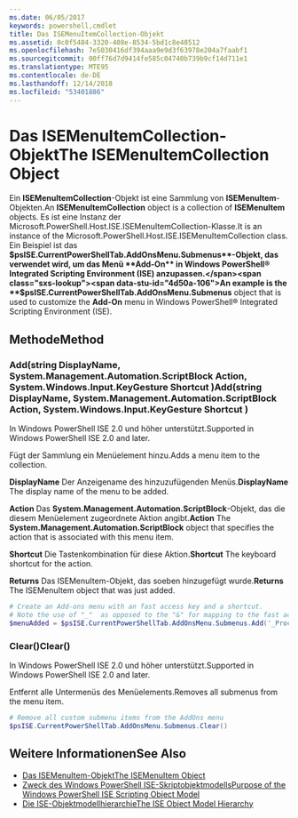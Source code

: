 ```yaml
---
ms.date: 06/05/2017
keywords: powershell,cmdlet
title: Das ISEMenuItemCollection-Objekt
ms.assetid: 0c0f5484-3320-408e-8534-5bd1c8e48512
ms.openlocfilehash: 7e5030416df394aaa9e9d3f63978e204a7faabf1
ms.sourcegitcommit: 00ff76d7d9414fe585c04740b739b9cf14d711e1
ms.translationtype: MTE95
ms.contentlocale: de-DE
ms.lasthandoff: 12/14/2018
ms.locfileid: "53401886"
---
```

# <a name="the-isemenuitemcollection-object"></a><span data-ttu-id="4d50a-103">Das ISEMenuItemCollection-Objekt</span><span class="sxs-lookup"><span data-stu-id="4d50a-103">The ISEMenuItemCollection Object</span></span>

<span data-ttu-id="4d50a-104">Ein **ISEMenuItemCollection**-Objekt ist eine Sammlung von **ISEMenuItem**-Objekten.</span><span class="sxs-lookup"><span data-stu-id="4d50a-104">An **ISEMenuItemCollection** object is a collection of **ISEMenuItem** objects.</span></span> <span data-ttu-id="4d50a-105">Es ist eine Instanz der Microsoft.PowerShell.Host.ISE.ISEMenuItemCollection-Klasse.</span><span class="sxs-lookup"><span data-stu-id="4d50a-105">It is an instance of the Microsoft.PowerShell.Host.ISE.ISEMenuItemCollection class.</span></span> <span data-ttu-id="4d50a-106">Ein Beispiel ist das **$psISE.CurrentPowerShellTab.AddOnsMenu.Submenus**-Objekt, das verwendet wird, um das Menü **Add-On** in Windows PowerShell® Integrated Scripting Environment (ISE) anzupassen.</span><span class="sxs-lookup"><span data-stu-id="4d50a-106">An example is the **$psISE.CurrentPowerShellTab.AddOnsMenu.Submenus** object that is used to customize the **Add-On** menu in Windows PowerShell® Integrated Scripting Environment (ISE).</span></span>

## <a name="method"></a><span data-ttu-id="4d50a-107">Methode</span><span class="sxs-lookup"><span data-stu-id="4d50a-107">Method</span></span>

### <a name="addstring-displayname-systemmanagementautomationscriptblock-action-systemwindowsinputkeygesture-shortcut-"></a><span data-ttu-id="4d50a-108">Add\(string DisplayName, System.Management.Automation.ScriptBlock Action, System.Windows.Input.KeyGesture Shortcut \)</span><span class="sxs-lookup"><span data-stu-id="4d50a-108">Add\(string DisplayName, System.Management.Automation.ScriptBlock Action, System.Windows.Input.KeyGesture Shortcut \)</span></span>

<span data-ttu-id="4d50a-109">In Windows PowerShell ISE 2.0 und höher unterstützt.</span><span class="sxs-lookup"><span data-stu-id="4d50a-109">Supported in Windows PowerShell ISE 2.0 and later.</span></span>

<span data-ttu-id="4d50a-110">Fügt der Sammlung ein Menüelement hinzu.</span><span class="sxs-lookup"><span data-stu-id="4d50a-110">Adds a menu item to the collection.</span></span>

<span data-ttu-id="4d50a-111">**DisplayName** Der Anzeigename des hinzuzufügenden Menüs.</span><span class="sxs-lookup"><span data-stu-id="4d50a-111">**DisplayName** The display name of the menu to be added.</span></span>

<span data-ttu-id="4d50a-112">**Action** Das **System.Management.Automation.ScriptBlock**-Objekt, das die diesem Menüelement zugeordnete Aktion angibt.</span><span class="sxs-lookup"><span data-stu-id="4d50a-112">**Action** The **System.Management.Automation.ScriptBlock** object that specifies the action that is associated with this menu item.</span></span>

<span data-ttu-id="4d50a-113">**Shortcut** Die Tastenkombination für diese Aktion.</span><span class="sxs-lookup"><span data-stu-id="4d50a-113">**Shortcut** The keyboard shortcut for the action.</span></span>

<span data-ttu-id="4d50a-114">**Returns** Das ISEMenuItem-Objekt, das soeben hinzugefügt wurde.</span><span class="sxs-lookup"><span data-stu-id="4d50a-114">**Returns** The ISEMenuItem object that was just added.</span></span>

```powershell
# Create an Add-ons menu with an fast access key and a shortcut.
# Note the use of "_"  as opposed to the "&" for mapping to the fast access key letter for the menu item.
$menuAdded = $psISE.CurrentPowerShellTab.AddOnsMenu.Submenus.Add('_Process', {Get-Process}, 'Alt+P')
```

### <a name="clear"></a><span data-ttu-id="4d50a-115">Clear\(\)</span><span class="sxs-lookup"><span data-stu-id="4d50a-115">Clear\(\)</span></span>

<span data-ttu-id="4d50a-116">In Windows PowerShell ISE 2.0 und höher unterstützt.</span><span class="sxs-lookup"><span data-stu-id="4d50a-116">Supported in Windows PowerShell ISE 2.0 and later.</span></span>

<span data-ttu-id="4d50a-117">Entfernt alle Untermenüs des Menüelements.</span><span class="sxs-lookup"><span data-stu-id="4d50a-117">Removes all submenus from the menu item.</span></span>

```powershell
# Remove all custom submenu items from the AddOns menu
$psISE.CurrentPowerShellTab.AddOnsMenu.Submenus.Clear()
```

## <a name="see-also"></a><span data-ttu-id="4d50a-118">Weitere Informationen</span><span class="sxs-lookup"><span data-stu-id="4d50a-118">See Also</span></span>

- [<span data-ttu-id="4d50a-119">Das ISEMenuItem-Objekt</span><span class="sxs-lookup"><span data-stu-id="4d50a-119">The ISEMenuItem Object</span></span>](The-ISEMenuItem-Object.md)
- [<span data-ttu-id="4d50a-120">Zweck des Windows PowerShell ISE-Skriptobjektmodells</span><span class="sxs-lookup"><span data-stu-id="4d50a-120">Purpose of the Windows PowerShell ISE Scripting Object Model</span></span>](Purpose-of-the-Windows-PowerShell-ISE-Scripting-Object-Model.md)
- [<span data-ttu-id="4d50a-121">Die ISE-Objektmodellhierarchie</span><span class="sxs-lookup"><span data-stu-id="4d50a-121">The ISE Object Model Hierarchy</span></span>](The-ISE-Object-Model-Hierarchy.md)